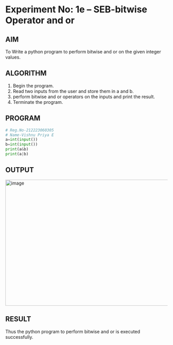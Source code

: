 # Experiment No: 1e – SEB-bitwise Operator and or

## AIM  
To Write a python program to perform bitwise and or on the given integer values.

## ALGORITHM  
1. Begin the program.
2. Read two inputs from the user and store them in a and b.
3. perform bitwise and or operators on the inputs and print the result.
4. Terminate the program.

## PROGRAM
```python
# Reg.No-212223060305
# Name-Vishnu Priya E
a=int(input())
b=int(input())
print(a&b)
print(a|b)
```
## OUTPUT
<img width="522" height="392" alt="image" src="https://github.com/user-attachments/assets/1773f7e4-4352-4673-ad60-6c7a9c5369a8" />

## RESULT
Thus the python program to perform bitwise and or is executed successfully.
